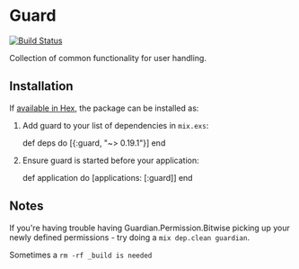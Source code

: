 # Guard

[![Build Status](https://travis-ci.com/Codenaut/guard.svg?branch=master)](https://travis-ci.com/Codenaut/guard)

Collection of common functionality for user handling.

## Installation

If [available in Hex](https://hex.pm/docs/publish), the package can be installed as:

  1. Add guard to your list of dependencies in `mix.exs`:

        def deps do
          [{:guard, "~> 0.19.1"}]
        end

  2. Ensure guard is started before your application:

        def application do
          [applications: [:guard]]
        end


## Notes

If you're having trouble having Guardian.Permission.Bitwise picking up your
newly defined permissions - try doing a `mix dep.clean guardian`.

Sometimes a `rm -rf _build is needed`

